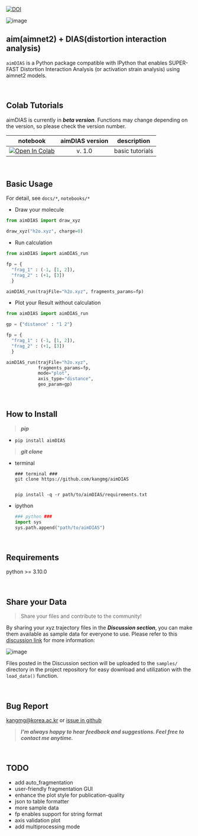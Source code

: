 [![DOI](https://sandbox.zenodo.org/badge/795712401.svg)](https://sandbox.zenodo.org/doi/10.5072/zenodo.53479)

![image](https://github.com/kangmg/aimDIAS/assets/59556369/cb3a401d-6ea2-4a26-85e4-085c143d6485)

aim(aimnet2) + DIAS(distortion interaction analysis)
---
`aimDIAS` is a Python package compatible with IPython that enables SUPER-FAST Distortion Interaction Analysis (or activation strain analysis) using aimnet2 models.

<br/>

## Colab Tutorials
aimDIAS is currently in ***beta version***. Functions may change depending on the version, so please check the version number.

|notebook| aimDIAS version|description|
|:-:|:-:|:-:|
|[![Open In Colab](https://colab.research.google.com/assets/colab-badge.svg)](https://colab.research.google.com/github/kangmg/aimDIAS/blob/main/notebooks/aimDIAS_tutorials.ipynb) | v. 1.0 | basic tutorials |

<br/>

## Basic Usage
For detail, see `docs/*`, `notebooks/*`

- Draw your molecule
```python
from aimDIAS import draw_xyz

draw_xyz("h2o.xyz", charge=0)
```
  
- Run calculation
```python
from aimDIAS import aimDIAS_run

fp = {
  "frag_1" : (-1, [1, 2]),
  "frag_2" : (+1, [3])
  }

aimDIAS_run(trajFile="h2o.xyz", fragments_params=fp)
```

- Plot your Result without calculation
```python
from aimDIAS import aimDIAS_run

gp = {"distance" : "1 2"}

fp = {
  "frag_1" : (-1, [1, 2]),
  "frag_2" : (+1, [3])
  }

aimDIAS_run(trajFile="h2o.xyz",
            fragments_params=fp,
            mode="plot",
            axis_type="distance",
            geo_param=gp)
```

<br/>

## How to Install
> ***pip***
- 
  ```shell
  pip install aimDIAS
  ```

> ***git clone***
- terminal
  ```shell
  ### terminal ###
  git clone https://github.com/kangmg/aimDIAS

  
  pip install -q -r path/to/aimDIAS/requirements.txt
  ```
- ipython
  ```python
  ### python ###
  import sys
  sys.path.append("path/to/aimDIAS")
  ```
<br/>

## Requirements
python >= 3.10.0

<br/>

## Share your Data

> Share your files and contribute to the community!

By sharing your xyz trajectory files in the ***Discussion section***, you can make them available as sample data for everyone to use. Please refer to this [discussion link](https://github.com/kangmg/aimDIAS/discussions/2) for more information:

![image](https://github.com/kangmg/aimDIAS/assets/59556369/45aa5c96-32ca-4b03-b721-df1785c9339c)

Files posted in the Discussion section will be uploaded to the `samples/` directory in the project repository for easy download and utilization with the `load_data()` function.

<br/>

## Bug Report
kangmg@korea.ac.kr or [issue in github](https://github.com/kangmg/aimDIAS/issues)

> ***I'm always happy to hear feedback and suggestions. Feel free to contact me anytime.***

<br/>

## TODO
- add auto_fragmentation
- user-friendly fragmentation GUI
- enhance the plot style for publication-quality
- json to table formatter
- more sample data
- fp enables support for string format
- axis validation plot
- add multiprocessing mode

